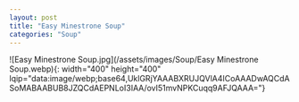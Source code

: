 ```yaml
---
layout: post
title: "Easy Minestrone Soup"
categories: "Soup"
---
```

![Easy Minestrone Soup.jpg](/assets/images/Soup/Easy Minestrone Soup.webp){: width="400" height="400" lqip="data:image/webp;base64,UklGRjYAAABXRUJQVlA4ICoAAADwAQCdASoMABAABUB8JZQCdAEPNLoI3IAA/ovI51mvNPKCuqq9AFJQAAA="}

